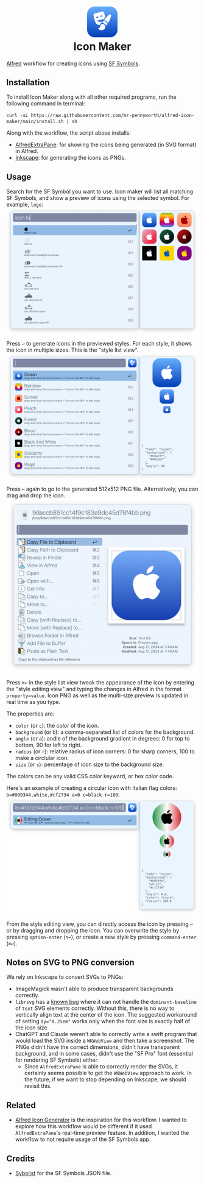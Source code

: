 <h1 align="center">
  <img src="icon.png" width="16%"><br/>
  Icon Maker
</h1>

[Alfred](https://alfredapp.com) workflow for creating icons using
[SF Symbols](https://developer.apple.com/sf-symbols/).

## Installation
To install Icon Maker along with all other required programs, run the following
command in terminal:

```shell
curl -sL https://raw.githubusercontent.com/mr-pennyworth/alfred-icon-maker/main/install.sh | sh
```

Along with the workflow, the script above installs:
 - [AlfredExtraPane](https://github.com/mr-pennyworth/alfred-extra-pane):
   for showing the icons being generated (in SVG format) in Alfred.
 - [Inkscape](https://inkscape.org/): for generating the icons as PNGs.

## Usage
Search for the SF Symbol you want to use. Icon maker will list all matching
SF Symbols, and show a preview of icons using the selected symbol.
For example, `logo`:
![](media/showcase.png)

Press `↩` to generate icons in the previewed styles. For each style, it shows
the icon in multiple sizes. This is the "style list view".
![](media/style-list.png)

Press `↩` again to go to the generated 512x512 PNG file. Alternatively, you can
drag and drop the icon.
![](media/generated-icon.png)

Press `⌘↩` in the style list view tweak the appearance of the icon by entering
the "style editing view" and typing the changes in Alfred in the format
`property=value`. Icon PNG as well as the multi-size preview is updated in real
time as you type.

The properties are:
 - `color` (or `c`): the color of the icon.
 - `background` (or `b`): a comma-separated list of colors for the background.
 - `angle` (or `a`): andle of the background gradient in degrees: 0 for top to
   bottom, 90 for left to right.
 - `radius` (or `r`): relative radius of icon corners: 0 for sharp corners, 100
   to make a circlular icon.
 - `size` (or `s`): percentage of icon size to the background size.

The colors can be any valid CSS color keyword, or hex color code.

Here's an example of creating a circular icon with Italian flag colors:
`b=#009344,white,#cf2734 a=0 c=black r=100`:
![](media/style-editing.png)

From the style editing view, you can directly access the icon by pressing `↩`
or by dragging and dropping the icon. You can overwrite the style by pressing
`option-enter` (`⌥↩`), or create a new style by pressing `command-enter` (`⌘↩`).

## Notes on SVG to PNG conversion
We rely on Inkscape to convert SVGs to PNGs:
 - ImageMagick wasn't able to produce transparent backgrounds correctly.
 - `librsvg` has a [known bug](https://gitlab.gnome.org/GNOME/librsvg/-/issues/414)
   where it can not handle the `dominant-baseline` of `text` SVG elements
   correctly. Without this, there is no way to vertically align text at the
   center of the icon. The suggested workaround of setting `dy="0.25em"` works
   only when the font size is exactly half of the icon size.
 - ChatGPT and Claude weren't able to correctly write a swift program that would
   load the SVG inside a `WKWebView` and then take a screenshot. The PNGs didn't
   have the correct dimensions, didn't have transparent background, and in some
   cases, didn't use the "SF Pro" font (essential for rendering SF Symbols)
   either.
   - Since `AlfredExtraPane` is able to correctly render the SVGs, it certainly
     seems possible to get the `WKWebView` approach to work. In the future, if
     we want to stop depending on Inkscape, we should revisit this.

## Related
 - [Alfred Icon Generator](https://github.com/NeighNeighNeigh/Alfred_IconGenerator)
   is the inspiration for this workflow. I wanted to explore how this workflow
   would be different if it used `AlfredExtraPane`'s real-time preview feature.
   In addition, I wanted the workflow to not require usage of the SF Symbols app.
 
## Credits
 - [Sybolist](https://github.com/marcbouchenoire/symbolist) for the SF Symbols
   JSON file.
